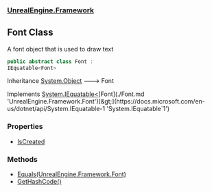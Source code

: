 ### [UnrealEngine.Framework](./UnrealEngine-Framework.md 'UnrealEngine.Framework')
## Font Class
A font object that is used to draw text  
```csharp
public abstract class Font :
IEquatable<Font>
```
Inheritance [System.Object](https://docs.microsoft.com/en-us/dotnet/api/System.Object 'System.Object') &#129106; Font  

Implements [System.IEquatable&lt;](https://docs.microsoft.com/en-us/dotnet/api/System.IEquatable-1 'System.IEquatable`1')[Font](./Font.md 'UnrealEngine.Framework.Font')[&gt;](https://docs.microsoft.com/en-us/dotnet/api/System.IEquatable-1 'System.IEquatable`1')  
### Properties
- [IsCreated](./Font-IsCreated.md 'UnrealEngine.Framework.Font.IsCreated')
### Methods
- [Equals(UnrealEngine.Framework.Font)](./Font-Equals(Font).md 'UnrealEngine.Framework.Font.Equals(UnrealEngine.Framework.Font)')
- [GetHashCode()](./Font-GetHashCode().md 'UnrealEngine.Framework.Font.GetHashCode()')
